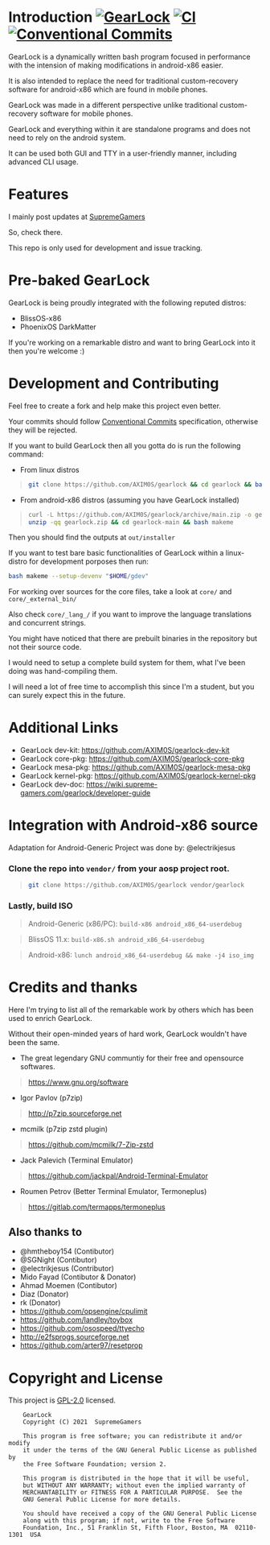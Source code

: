 # Introduction  [![GearLock](https://img.shields.io/badge/GearLock-7.2.30-blue.svg)](https://github.com/AXIM0S/gearlock) [![CI](https://github.com/AXIM0S/gearlock/workflows/CI/badge.svg)](https://github.com/AXIM0S/gearlock/actions) [![Conventional Commits](https://img.shields.io/badge/Conventional%20Commits-1.0.0-yellow.svg)](https://conventionalcommits.org)

GearLock is a dynamically written bash program focused in performance with the intension of making modifications in android-x86 easier.

It is also intended to replace the need for traditional custom-recovery software for android-x86 which are found in mobile phones.

GearLock was made in a different perspective unlike traditional custom-recovery software for mobile phones.

GearLock and everything within it are standalone programs and does not need to rely on the android system.

It can be used both GUI and TTY in a user-friendly manner, including advanced CLI usage.



# Features

I mainly post updates at [SupremeGamers](https://supreme-gamers.com/r/gearlock-custom-recovery-replacement-for-android-x86.40)

So, check there.

This repo is only used for development and issue tracking.



# Pre-baked GearLock

GearLock is being proudly integrated with the following reputed distros:

* BlissOS-x86
* PhoenixOS DarkMatter

If you're working on a remarkable distro and want to bring GearLock into it then you're welcome :)



# Development and Contributing

Feel free to create a fork and help make this project even better.

Your commits should follow [Conventional Commits](https://www.conventionalcommits.org/en/v1.0.0) specification, otherwise they will be rejected.

If you want to build GearLock then all you gotta do is run the following command:

* From linux distros

> ```bash
> git clone https://github.com/AXIM0S/gearlock && cd gearlock && bash makeme
> ```

* From android-x86 distros (assuming you have GearLock installed)

> ```bash
> curl -L https://github.com/AXIM0S/gearlock/archive/main.zip -o gearlock.zip
> unzip -qq gearlock.zip && cd gearlock-main && bash makeme
> ```

Then you should find the outputs at `out/installer`

If you want to test bare basic functionalities of GearLock within a linux-distro for development porposes then run:

```bash
bash makeme --setup-devenv "$HOME/gdev"
```

For working over sources for the core files, take a look at `core/` and `core/_external_bin/`

Also check `core/_lang_/` if you want to improve the language translations and concurrent strings.

You might have noticed that there are prebuilt binaries in the repository but not their source code.

I would need to setup a complete build system for them, what I've been doing was hand-compiling them.

I will need a lot of free time to accomplish this since I'm a student, but you can surely expect this in the future.



# Additional Links

* GearLock dev-kit: https://github.com/AXIM0S/gearlock-dev-kit
* GearLock core-pkg: https://github.com/AXIM0S/gearlock-core-pkg
* GearLock mesa-pkg: https://github.com/AXIM0S/gearlock-mesa-pkg
* GearLock kernel-pkg: https://github.com/AXIM0S/gearlock-kernel-pkg
* GearLock dev-doc: https://wiki.supreme-gamers.com/gearlock/developer-guide



# Integration with Android-x86 source

Adaptation for Android-Generic Project was done by: @electrikjesus

### Clone the repo into `vendor/` from your aosp project root.

> ```bash
> git clone https://github.com/AXIM0S/gearlock vendor/gearlock
> ```

### Lastly, build ISO

> Android-Generic (x86/PC):
`build-x86 android_x86_64-userdebug`

> BlissOS 11.x:
`build-x86.sh android_x86_64-userdebug`

> Android-x86:
`lunch android_x86_64-userdebug && make -j4 iso_img`



# Credits and thanks

Here I'm trying to list all of the remarkable work by others which has been used to enrich GearLock.

Without their open-minded years of hard work, GearLock wouldn't have been the same.

* The great legendary GNU communtiy for their free and opensource softwares.
> https://www.gnu.org/software
* Igor Pavlov (p7zip)
> http://p7zip.sourceforge.net
* mcmilk (p7zip zstd plugin)
> https://github.com/mcmilk/7-Zip-zstd
* Jack Palevich (Terminal Emulator)
> https://github.com/jackpal/Android-Terminal-Emulator
* Roumen Petrov (Better Terminal Emulator, Termoneplus)
> https://gitlab.com/termapps/termoneplus

## Also thanks to

* @hmtheboy154 (Contibutor)
* @SGNight (Contibutor)
* @electrikjesus (Contributor)
* Mido Fayad (Contibutor & Donator)
* Ahmad Moemen (Contibutor)
* Diaz (Donator)
* rk (Donator)
* https://github.com/opsengine/cpulimit
* https://github.com/landley/toybox
* https://github.com/osospeed/ttyecho
* http://e2fsprogs.sourceforge.net
* https://github.com/arter97/resetprop



# Copyright and License

This project is [GPL-2.0](https://github.com/AXIM0S/gearlock/blob/main/LICENSE) licensed.

```
    GearLock
    Copyright (C) 2021  SupremeGamers

    This program is free software; you can redistribute it and/or modify
    it under the terms of the GNU General Public License as published by
    the Free Software Foundation; version 2.

    This program is distributed in the hope that it will be useful,
    but WITHOUT ANY WARRANTY; without even the implied warranty of
    MERCHANTABILITY or FITNESS FOR A PARTICULAR PURPOSE.  See the
    GNU General Public License for more details.

    You should have received a copy of the GNU General Public License
    along with this program; if not, write to the Free Software
    Foundation, Inc., 51 Franklin St, Fifth Floor, Boston, MA  02110-1301  USA
```
